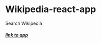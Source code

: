 # Wikipedia-react-app
Search Wikipedia

##### [link to app](http://wikipedia-app-123.s3-website-us-east-1.amazonaws.com/)
